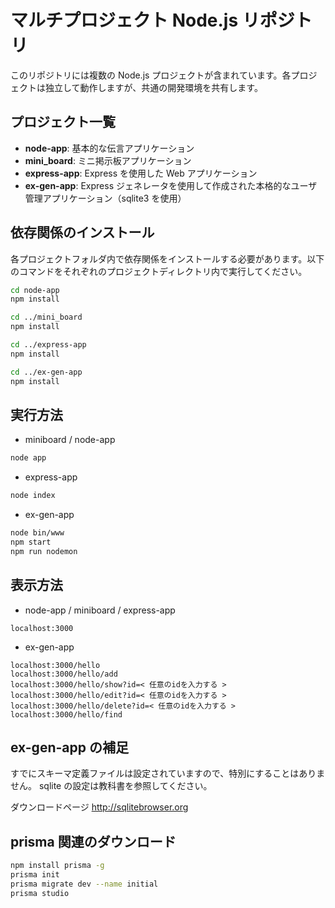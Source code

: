 # マルチプロジェクト Node.js リポジトリ

このリポジトリには複数の Node.js プロジェクトが含まれています。各プロジェクトは独立して動作しますが、共通の開発環境を共有します。

## プロジェクト一覧

- **node-app**: 基本的な伝言アプリケーション
- **mini_board**: ミニ掲示板アプリケーション
- **express-app**: Express を使用した Web アプリケーション
- **ex-gen-app**: Express ジェネレータを使用して作成された本格的なユーザ管理アプリケーション（sqlite3 を使用）

## 依存関係のインストール

各プロジェクトフォルダ内で依存関係をインストールする必要があります。以下のコマンドをそれぞれのプロジェクトディレクトリ内で実行してください。

```bash
cd node-app
npm install

cd ../mini_board
npm install

cd ../express-app
npm install

cd ../ex-gen-app
npm install
```

## 実行方法

- miniboard / node-app

```bash
node app
```

- express-app

```bash
node index
```

- ex-gen-app

```bash
node bin/www
npm start
npm run nodemon
```

## 表示方法

- node-app / miniboard / express-app

```uri
localhost:3000
```

- ex-gen-app

```uri
localhost:3000/hello
localhost:3000/hello/add
localhost:3000/hello/show?id=< 任意のidを入力する >
localhost:3000/hello/edit?id=< 任意のidを入力する >
localhost:3000/hello/delete?id=< 任意のidを入力する >
localhost:3000/hello/find
```

## ex-gen-app の補足

すでにスキーマ定義ファイルは設定されていますので、特別にすることはありません。
sqlite の設定は教科書を参照してください。

ダウンロードページ
http://sqlitebrowser.org

## prisma 関連のダウンロード

```bash
npm install prisma -g
prisma init
prisma migrate dev --name initial
prisma studio
```
